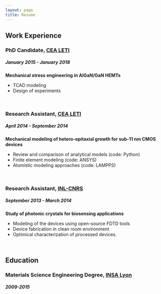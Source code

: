 ```yaml
---
layout: page
title: Resume
---
```

## Work Experience

### PhD Candidate, [CEA LETI](http://www.leti-cea.com/)
##### January 2015 - January 2018
**Mechanical stress engineering in AlGaN/GaN HEMTs**
* TCAD modeling
* Design of experiments

<br>

### Research Assistant, [CEA LETI](http://www.leti-cea.com/)
##### April 2014 - September 2014
**Mechanical modeling of hetero-epitaxial growth for sub-11 nm CMOS devices**
* Review and comparison of analytical models (code: Python)
* Finite element modeling (code: ANSYS)
* Atomistic modeling approaches (code: LAMPPS)

<br>

### Research Assistant, [INL-CNRS](http://inl.cnrs.fr/)
##### September 2013 - March 2014
**Study of photonic crystals for biosensing applications**
* Modeling of the devices using open-source FDTD tools
* Device fabrication in clean room environment
* Optimical characterization of processed devices.

<br>

## Education
### Materials Science Engineering Degree, [INSA Lyon](https://www.insa-lyon.fr/)
##### 2009-2015




